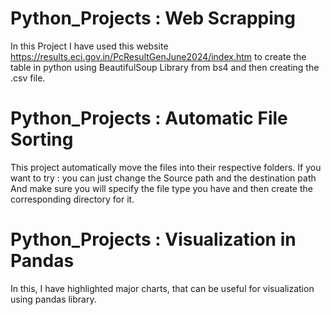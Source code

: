 # Python_Projects : Web Scrapping
In this Project I have used this website
https://results.eci.gov.in/PcResultGenJune2024/index.htm
to create the table in python using BeautifulSoup Library from bs4
and then creating the .csv file.


# Python_Projects : Automatic File Sorting 
This project automatically move the files into their respective folders.
If you want to try : you can just change the Source path and the destination path
And make sure you will specify the file type you have and then create the corresponding directory for it.

# Python_Projects : Visualization in Pandas
In this, I have highlighted major charts, that can be useful for visualization using pandas library.
